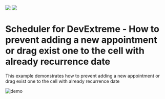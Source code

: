 <!-- default badges list -->
![](https://img.shields.io/endpoint?url=https://codecentral.devexpress.com/api/v1/VersionRange/593572817/22.1.5%2B)
[![](https://img.shields.io/badge/📖_How_to_use_DevExpress_Examples-e9f6fc?style=flat-square)](https://docs.devexpress.com/GeneralInformation/403183)
<!-- default badges end -->

# Scheduler for DevExtreme - How to prevent adding a new appointment or drag exist one to the cell with already recurrence date
This example demonstrates how to prevent adding a new appointment or drag exist one to the cell with already recurrence date

![demo](https://user-images.githubusercontent.com/53352872/218763367-dca6b472-8535-478e-a994-b1ab4e00fac9.gif)
